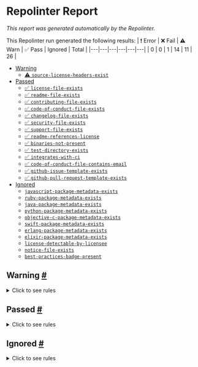 # Repolinter Report

*This report was generated automatically by the Repolinter.*

This Repolinter run generated the following results:
| ❗  Error | ❌  Fail | ⚠️  Warn | ✅  Pass | Ignored | Total |
|---|---|---|---|---|---|
| 0 | 0 | 1 | 14 | 11 | 26 |

- [Warning](#user-content-warning)
  - [⚠️ `source-license-headers-exist`](#user-content--source-license-headers-exist)
- [Passed](#user-content-passed)
  - [✅ `license-file-exists`](#user-content--license-file-exists)
  - [✅ `readme-file-exists`](#user-content--readme-file-exists)
  - [✅ `contributing-file-exists`](#user-content--contributing-file-exists)
  - [✅ `code-of-conduct-file-exists`](#user-content--code-of-conduct-file-exists)
  - [✅ `changelog-file-exists`](#user-content--changelog-file-exists)
  - [✅ `security-file-exists`](#user-content--security-file-exists)
  - [✅ `support-file-exists`](#user-content--support-file-exists)
  - [✅ `readme-references-license`](#user-content--readme-references-license)
  - [✅ `binaries-not-present`](#user-content--binaries-not-present)
  - [✅ `test-directory-exists`](#user-content--test-directory-exists)
  - [✅ `integrates-with-ci`](#user-content--integrates-with-ci)
  - [✅ `code-of-conduct-file-contains-email`](#user-content--code-of-conduct-file-contains-email)
  - [✅ `github-issue-template-exists`](#user-content--github-issue-template-exists)
  - [✅ `github-pull-request-template-exists`](#user-content--github-pull-request-template-exists)
- [Ignored](#user-content-ignored)
  - [`javascript-package-metadata-exists`](#user-content-javascript-package-metadata-exists)
  - [`ruby-package-metadata-exists`](#user-content-ruby-package-metadata-exists)
  - [`java-package-metadata-exists`](#user-content-java-package-metadata-exists)
  - [`python-package-metadata-exists`](#user-content-python-package-metadata-exists)
  - [`objective-c-package-metadata-exists`](#user-content-objective-c-package-metadata-exists)
  - [`swift-package-metadata-exists`](#user-content-swift-package-metadata-exists)
  - [`erlang-package-metadata-exists`](#user-content-erlang-package-metadata-exists)
  - [`elixir-package-metadata-exists`](#user-content-elixir-package-metadata-exists)
  - [`license-detectable-by-licensee`](#user-content-license-detectable-by-licensee)
  - [`notice-file-exists`](#user-content-notice-file-exists)
  - [`best-practices-badge-present`](#user-content-best-practices-badge-present)

## Warning <a href="#user-content-warning" id="user-content-warning">#</a>

<details>
<summary>Click to see rules</summary>

### ⚠️ `source-license-headers-exist` <a href="#user-content--source-license-headers-exist" id="user-content--source-license-headers-exist">#</a>

Below is a list of files or patterns that failed:

- `web/next.cli.js`: The first 5 lines do not contain the pattern(s): Copyright, License.

</details>

## Passed <a href="#user-content-passed" id="user-content-passed">#</a>

<details>
<summary>Click to see rules</summary>

### ✅ `license-file-exists` <a href="#user-content--license-file-exists" id="user-content--license-file-exists">#</a>

Found file (`LICENSE`).

### ✅ `readme-file-exists` <a href="#user-content--readme-file-exists" id="user-content--readme-file-exists">#</a>

Found file (`README-Docker.md`).

### ✅ `contributing-file-exists` <a href="#user-content--contributing-file-exists" id="user-content--contributing-file-exists">#</a>

Found file (`CONTRIBUTING.md`).

### ✅ `code-of-conduct-file-exists` <a href="#user-content--code-of-conduct-file-exists" id="user-content--code-of-conduct-file-exists">#</a>

Found file (`CODE_OF_CONDUCT.md`).

### ✅ `changelog-file-exists` <a href="#user-content--changelog-file-exists" id="user-content--changelog-file-exists">#</a>

Found file (`CHANGELOG`).

### ✅ `security-file-exists` <a href="#user-content--security-file-exists" id="user-content--security-file-exists">#</a>

Found file (`SECURITY.md`).

### ✅ `support-file-exists` <a href="#user-content--support-file-exists" id="user-content--support-file-exists">#</a>

Found file (`SUPPORT.md`).

### ✅ `readme-references-license` <a href="#user-content--readme-references-license" id="user-content--readme-references-license">#</a>

All files passed this test.

### ✅ `binaries-not-present` <a href="#user-content--binaries-not-present" id="user-content--binaries-not-present">#</a>

Excluded file type doesn't exist. (`**/*.exe,**/*.dll,!node_modules/**`).

### ✅ `test-directory-exists` <a href="#user-content--test-directory-exists" id="user-content--test-directory-exists">#</a>

Found file (`ocaml/test_boolean_query.ml`).

### ✅ `integrates-with-ci` <a href="#user-content--integrates-with-ci" id="user-content--integrates-with-ci">#</a>

Found file (`.github/workflows/deploy-pages.yml`).

### ✅ `code-of-conduct-file-contains-email` <a href="#user-content--code-of-conduct-file-contains-email" id="user-content--code-of-conduct-file-contains-email">#</a>

Contains email address (`CODE_OF_CONDUCT.md`).

### ✅ `github-issue-template-exists` <a href="#user-content--github-issue-template-exists" id="user-content--github-issue-template-exists">#</a>

Found file (`.github/ISSUE_TEMPLATE`).

### ✅ `github-pull-request-template-exists` <a href="#user-content--github-pull-request-template-exists" id="user-content--github-pull-request-template-exists">#</a>

Found file (`.github/PULL_REQUEST_TEMPLATE`).

</details>

## Ignored <a href="#user-content-ignored" id="user-content-ignored">#</a>

<details>
<summary>Click to see rules</summary>

### `javascript-package-metadata-exists` <a href="#user-content-javascript-package-metadata-exists" id="user-content-javascript-package-metadata-exists">#</a>

This rule was ignored for the following reason: ignored due to unsatisfied condition(s): "language=javascript"

### `ruby-package-metadata-exists` <a href="#user-content-ruby-package-metadata-exists" id="user-content-ruby-package-metadata-exists">#</a>

This rule was ignored for the following reason: ignored due to unsatisfied condition(s): "language=ruby"

### `java-package-metadata-exists` <a href="#user-content-java-package-metadata-exists" id="user-content-java-package-metadata-exists">#</a>

This rule was ignored for the following reason: ignored due to unsatisfied condition(s): "language=java"

### `python-package-metadata-exists` <a href="#user-content-python-package-metadata-exists" id="user-content-python-package-metadata-exists">#</a>

This rule was ignored for the following reason: ignored due to unsatisfied condition(s): "language=python"

### `objective-c-package-metadata-exists` <a href="#user-content-objective-c-package-metadata-exists" id="user-content-objective-c-package-metadata-exists">#</a>

This rule was ignored for the following reason: ignored due to unsatisfied condition(s): "language=objective-c"

### `swift-package-metadata-exists` <a href="#user-content-swift-package-metadata-exists" id="user-content-swift-package-metadata-exists">#</a>

This rule was ignored for the following reason: ignored due to unsatisfied condition(s): "language=swift"

### `erlang-package-metadata-exists` <a href="#user-content-erlang-package-metadata-exists" id="user-content-erlang-package-metadata-exists">#</a>

This rule was ignored for the following reason: ignored due to unsatisfied condition(s): "language=erlang"

### `elixir-package-metadata-exists` <a href="#user-content-elixir-package-metadata-exists" id="user-content-elixir-package-metadata-exists">#</a>

This rule was ignored for the following reason: ignored due to unsatisfied condition(s): "language=elixir"

### `license-detectable-by-licensee` <a href="#user-content-license-detectable-by-licensee" id="user-content-license-detectable-by-licensee">#</a>

This rule was ignored for the following reason: ignored because level is "off"

### `notice-file-exists` <a href="#user-content-notice-file-exists" id="user-content-notice-file-exists">#</a>

This rule was ignored for the following reason: ignored due to unsatisfied condition(s): "license=Apache-2.0"

### `best-practices-badge-present` <a href="#user-content-best-practices-badge-present" id="user-content-best-practices-badge-present">#</a>

This rule was ignored for the following reason: ignored because level is "off"

</details>

